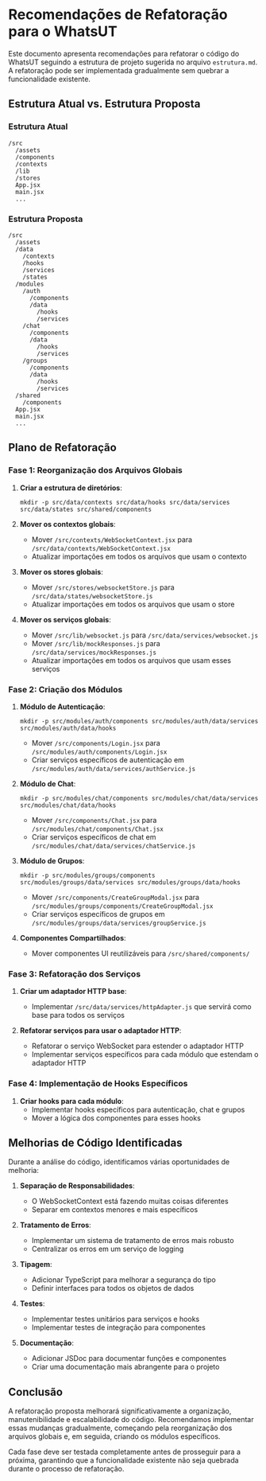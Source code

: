 # Recomendações de Refatoração para o WhatsUT

Este documento apresenta recomendações para refatorar o código do WhatsUT seguindo a estrutura de projeto sugerida no arquivo `estrutura.md`. A refatoração pode ser implementada gradualmente sem quebrar a funcionalidade existente.

## Estrutura Atual vs. Estrutura Proposta

### Estrutura Atual
```
/src
  /assets
  /components
  /contexts
  /lib
  /stores
  App.jsx
  main.jsx
  ...
```

### Estrutura Proposta
```
/src
  /assets
  /data
    /contexts
    /hooks
    /services
    /states
  /modules
    /auth
      /components
      /data
        /hooks
        /services
    /chat
      /components
      /data
        /hooks
        /services
    /groups
      /components
      /data
        /hooks
        /services
  /shared
    /components
  App.jsx
  main.jsx
  ...
```

## Plano de Refatoração

### Fase 1: Reorganização dos Arquivos Globais

1. **Criar a estrutura de diretórios**:
   ```
   mkdir -p src/data/contexts src/data/hooks src/data/services src/data/states src/shared/components
   ```

2. **Mover os contextos globais**:
   - Mover `/src/contexts/WebSocketContext.jsx` para `/src/data/contexts/WebSocketContext.jsx`
   - Atualizar importações em todos os arquivos que usam o contexto

3. **Mover os stores globais**:
   - Mover `/src/stores/websocketStore.js` para `/src/data/states/websocketStore.js`
   - Atualizar importações em todos os arquivos que usam o store

4. **Mover os serviços globais**:
   - Mover `/src/lib/websocket.js` para `/src/data/services/websocket.js`
   - Mover `/src/lib/mockResponses.js` para `/src/data/services/mockResponses.js`
   - Atualizar importações em todos os arquivos que usam esses serviços

### Fase 2: Criação dos Módulos

1. **Módulo de Autenticação**:
   ```
   mkdir -p src/modules/auth/components src/modules/auth/data/services src/modules/auth/data/hooks
   ```
   - Mover `/src/components/Login.jsx` para `/src/modules/auth/components/Login.jsx`
   - Criar serviços específicos de autenticação em `/src/modules/auth/data/services/authService.js`

2. **Módulo de Chat**:
   ```
   mkdir -p src/modules/chat/components src/modules/chat/data/services src/modules/chat/data/hooks
   ```
   - Mover `/src/components/Chat.jsx` para `/src/modules/chat/components/Chat.jsx`
   - Criar serviços específicos de chat em `/src/modules/chat/data/services/chatService.js`

3. **Módulo de Grupos**:
   ```
   mkdir -p src/modules/groups/components src/modules/groups/data/services src/modules/groups/data/hooks
   ```
   - Mover `/src/components/CreateGroupModal.jsx` para `/src/modules/groups/components/CreateGroupModal.jsx`
   - Criar serviços específicos de grupos em `/src/modules/groups/data/services/groupService.js`

4. **Componentes Compartilhados**:
   - Mover componentes UI reutilizáveis para `/src/shared/components/`

### Fase 3: Refatoração dos Serviços

1. **Criar um adaptador HTTP base**:
   - Implementar `/src/data/services/httpAdapter.js` que servirá como base para todos os serviços

2. **Refatorar serviços para usar o adaptador HTTP**:
   - Refatorar o serviço WebSocket para estender o adaptador HTTP
   - Implementar serviços específicos para cada módulo que estendam o adaptador HTTP

### Fase 4: Implementação de Hooks Específicos

1. **Criar hooks para cada módulo**:
   - Implementar hooks específicos para autenticação, chat e grupos
   - Mover a lógica dos componentes para esses hooks

## Melhorias de Código Identificadas

Durante a análise do código, identificamos várias oportunidades de melhoria:

1. **Separação de Responsabilidades**:
   - O WebSocketContext está fazendo muitas coisas diferentes
   - Separar em contextos menores e mais específicos

2. **Tratamento de Erros**:
   - Implementar um sistema de tratamento de erros mais robusto
   - Centralizar os erros em um serviço de logging

3. **Tipagem**:
   - Adicionar TypeScript para melhorar a segurança do tipo
   - Definir interfaces para todos os objetos de dados

4. **Testes**:
   - Implementar testes unitários para serviços e hooks
   - Implementar testes de integração para componentes

5. **Documentação**:
   - Adicionar JSDoc para documentar funções e componentes
   - Criar uma documentação mais abrangente para o projeto

## Conclusão

A refatoração proposta melhorará significativamente a organização, manutenibilidade e escalabilidade do código. Recomendamos implementar essas mudanças gradualmente, começando pela reorganização dos arquivos globais e, em seguida, criando os módulos específicos.

Cada fase deve ser testada completamente antes de prosseguir para a próxima, garantindo que a funcionalidade existente não seja quebrada durante o processo de refatoração.
